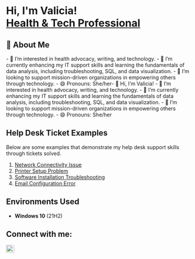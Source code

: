<h1>Hi, I'm Valicia! <br/><a href="https://www.linkedin.com/in/vbfrance/">Health & Tech Professional</a></h1>

<h2>👋 About Me</h2>
- 👀 I’m interested in health advocacy, writing, and technology.
- 🌱 I’m currently enhancing my IT support skills and learning the fundamentals of data analysis, including troubleshooting, SQL, and data visualization.
- 💞️ I’m looking to support mission-driven organizations in empowering others through technology.
- 😄 Pronouns: She/her- 👋 Hi, I’m Valicia!
- 👀 I’m interested in health advocacy, writing, and technology.
- 🌱 I’m currently enhancing my IT support skills and learning the fundamentals of data analysis, including troubleshooting, SQL, and data visualization.
- 💞️ I’m looking to support mission-driven organizations in empowering others through technology.
- 😄 Pronouns: She/her
<br />

<h2>Help Desk Ticket Examples</h2>
Below are some examples that demonstrate my help desk support skills through tickets solved.

1. [Network Connectivity Issue](./network-issue.docx)
2. [Printer Setup Problem](./printer-setup.docx)
3. [Software Installation Troubleshooting](./software-install.docx)
4. [Email Configuration Error](./email-config.docx)

<h2>Environments Used </h2>

- <b>Windows 10</b> (21H2)

<h2>Connect with me:</h2>

[<img align="left" alt="JoshMadakor | LinkedIn" width="22px" src="https://cdn.jsdelivr.net/npm/simple-icons@v3/icons/linkedin.svg" />][linkedin]

[linkedin]: https://linkedin.com/in/vbfrance

<!--
 ```diff
- text in red
+ text in green
! text in orange
# text in gray
@@ text in purple (and bold)@@
```
--!>

<!--
**vbfrance/vbrance** is a ✨ _special_ ✨ repository because its `README.md` (this file) appears on your GitHub profile.

Here are some ideas to get you started:

- 🔭 I’m currently working on ...
- 🌱 I’m currently learning ...
- 👯 I’m looking to collaborate on ...
- 🤔 I’m looking for help with ...
- 💬 Ask me about ...
- 📫 How to reach me: ...
- 😄 Pronouns: ...
- ⚡ Fun fact: ...
-->
